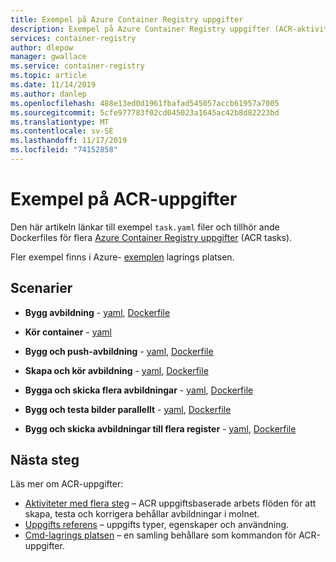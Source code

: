 ```yaml
---
title: Exempel på Azure Container Registry uppgifter
description: Exempel på Azure Container Registry uppgifter (ACR-aktiviteter) för att skapa, köra och uppdatera behållar avbildningar
services: container-registry
author: dlepow
manager: gwallace
ms.service: container-registry
ms.topic: article
ms.date: 11/14/2019
ms.author: danlep
ms.openlocfilehash: 488e13ed0d1961fbafad545057accb61957a7005
ms.sourcegitcommit: 5cfe977783f02cd045023a1645ac42b8d82223bd
ms.translationtype: MT
ms.contentlocale: sv-SE
ms.lasthandoff: 11/17/2019
ms.locfileid: "74152858"
---
```

# <a name="acr-tasks-samples"></a>Exempel på ACR-uppgifter

Den här artikeln länkar till exempel `task.yaml` filer och tillhör ande Dockerfiles för flera [Azure Container Registry uppgifter](container-registry-tasks-overview.md) (ACR tasks). 

Fler exempel finns i Azure- [exemplen][task-examples] lagrings platsen.

## <a name="scenarios"></a>Scenarier

* **Bygg avbildning** - [yaml](https://github.com/Azure-Samples/acr-tasks/blob/master/build-hello-world.yaml), [Dockerfile](https://github.com/Azure-Samples/acr-tasks/blob/master/hello-world.dockerfile)

* **Kör container** - [yaml](https://github.com/Azure-Samples/acr-tasks/blob/master/bash-echo.yaml)

* **Bygg och push-avbildning** - [yaml](https://github.com/Azure-Samples/acr-tasks/blob/master/build-push-hello-world.yaml), [Dockerfile](https://github.com/Azure-Samples/acr-tasks/blob/master/hello-world.dockerfile)

* **Skapa och kör avbildning** - [yaml](https://github.com/Azure-Samples/acr-tasks/blob/master/build-run-hello-world.yaml), [Dockerfile](https://github.com/Azure-Samples/acr-tasks/blob/master/hello-world.dockerfile)

* **Bygga och skicka flera avbildningar** -  [yaml](https://github.com/Azure-Samples/acr-tasks/blob/master/build-push-hello-world-multi.yaml), [Dockerfile](https://github.com/Azure-Samples/acr-tasks/blob/master/hello-world.dockerfile)

* **Bygg och testa bilder parallellt** -  [yaml](https://github.com/Azure-Samples/acr-tasks/blob/master/when-parallel.yaml), [Dockerfile](https://github.com/Azure-Samples/acr-tasks/blob/master/hello-world.dockerfile)

* **Bygg och skicka avbildningar till flera register** - [yaml](https://github.com/Azure-Samples/acr-tasks/blob/master/multipleRegistries/testtask.yaml), [Dockerfile](https://github.com/Azure-Samples/acr-tasks/blob/master/multipleRegistries/hello-world.dockerfile)


## <a name="next-steps"></a>Nästa steg

Läs mer om ACR-uppgifter:

* [Aktiviteter med flera steg](container-registry-tasks-multi-step.md) – ACR uppgiftsbaserade arbets flöden för att skapa, testa och korrigera behållar avbildningar i molnet.
* [Uppgifts referens](container-registry-tasks-reference-yaml.md) – uppgifts typer, egenskaper och användning.
* [Cmd-lagrings platsen](https://github.com/AzureCR/cmd) – en samling behållare som kommandon för ACR-uppgifter.


<!-- LINKS - External -->
[task-examples]: https://github.com/Azure-Samples/acr-tasks
